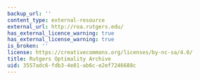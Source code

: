 ```yaml
---
backup_url: ''
content_type: external-resource
external_url: http://roa.rutgers.edu/
has_external_licence_warning: true
has_external_license_warning: true
is_broken: ''
license: https://creativecommons.org/licenses/by-nc-sa/4.0/
title: Rutgers Optimality Archive
uid: 3557adc6-fdb3-4e81-ab6c-e2ef7246688c
---
```

